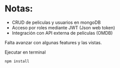 # Notas:

* CRUD de peliculas y usuarios en mongoDB
* Acceso por roles mediante JWT (Json web token)
* Integración con API externa de películas (OMDB)

Falta avanzar con algunas features y las vistas.



Ejecutar en terminal

```
npm install
```

